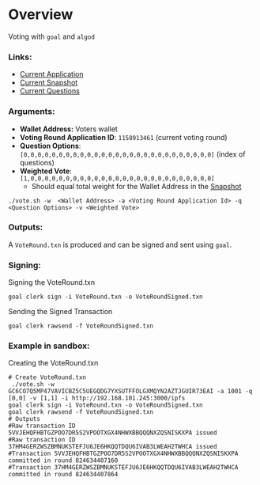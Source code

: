 # Overview

Voting with `goal` and `algod`

### Links:

- [Current Application][app]
- [Current Snapshot][snapshot]
- [Current Questions][questions]


### Arguments:

 - **Wallet Address:** Voters wallet
 - **Voting Round Application ID**: `1158913461` (current voting round)
 - **Question Options**: `[0,0,0,0,0,0,0,0,0,0,0,0,0,0,0,0,0,0,0,0,0,0,0,0,0,0,0]` (index of questions)
 - **Weighted Vote**: `[1,0,0,0,0,0,0,0,0,0,0,0,0,0,0,0,0,0,0,0,0,0,0,0,0,0,0]`
   - Should equal total weight for the Wallet Address in the [Snapshot][snapshot]

```shell
./vote.sh -w  <Wallet Address> -a <Voting Round Application Id> -q <Question Options> -v <Weighted Vote>
```

### Outputs:

A `VoteRound.txn` is produced and can be signed and sent using `goal`.

### Signing:

Signing the VoteRound.txn
```shell
goal clerk sign -i VoteRound.txn -o VoteRoundSigned.txn
```

Sending the Signed Transaction
```shell
goal clerk rawsend -f VoteRoundSigned.txn
```

### Example in sandbox:

Creating the VoteRound.txn
```shell
# Create VoteRound.txn
 ./vote.sh -w GC6CO7Q5MP47VAVICBZ5C5UEGQDG7YXSUTFFOLGXMQYN2AZTJGUIR73EAI -a 1001 -q [0,0] -v [1,1] -i http://192.168.101.245:3000/ipfs
goal clerk sign -i VoteRound.txn -o VoteRoundSigned.txn
goal clerk rawsend -f VoteRoundSigned.txn
# Outputs
#Raw transaction ID 5VVJEHQFHBTGZPOO7DR5S2VPOOTXGX4NHWXBBQQQNXZQSNISKXPA issued
#Raw transaction ID 37HM4GERZWSZBMNUKSTEFJU6JE6HKQQTDQU6IVAB3LWEAH2TWHCA issued
#Transaction 5VVJEHQFHBTGZPOO7DR5S2VPOOTXGX4NHWXBBQQQNXZQSNISKXPA committed in round 824634407160
#Transaction 37HM4GERZWSZBMNUKSTEFJU6JE6HKQQTDQU6IVAB3LWEAH2TWHCA committed in round 824634407864
```

[app]:[https://app.dappflow.org/explorer/application/1158913461/transactions]
[snapshot]:[https://api.voting.algorand.foundation/ipfs/bafkreieh77pgmvfexyxbnbexwu4n5x54kgdfop7lzfo26peyrjcwhn6uii]
[questions]:[https://api.voting.algorand.foundation/ipfs/bafkreigjiien52ukmfqd5yrjgonrj6ixpr2rm32szps45ztpehk7z4lhli]
